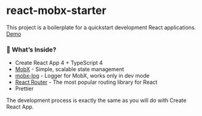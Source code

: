 # react-mobx-starter

This project is a boilerplate for a quickstart development React applications. [Demo](https://react-mobx-starter-rfnnfku4b.now.sh/)

### 🎁 What’s Inside?
- Create React App 4 + TypeScript 4
- [MobX](https://github.com/mobxjs/mobx) - Simple, scalable state management
- [mobx-log](https://github.com/kubk/mobx-log) - Logger for MobX, works only in dev mode
- [React Router](https://github.com/ReactTraining/react-router) - The most popular routing library for React
- Prettier

The development process is exactly the same as you will do with Create React App.
